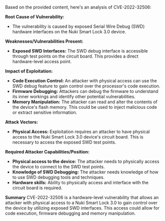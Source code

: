 Based on the provided content, here's an analysis of CVE-2022-32506:

**Root Cause of Vulnerability:**

*   The vulnerability is caused by exposed Serial Wire Debug (SWD) hardware interfaces on the Nuki Smart Lock 3.0 device.

**Weaknesses/Vulnerabilities Present:**

*   **Exposed SWD Interfaces:** The SWD debug interface is accessible through test points on the circuit board. This provides a direct hardware-level access point.

**Impact of Exploitation:**

*   **Code Execution Control:** An attacker with physical access can use the SWD debug feature to gain control over the processor's code execution.
*   **Firmware Debugging:** Attackers can debug the firmware to understand its inner workings and identify other potential vulnerabilities.
*   **Memory Manipulation:**  The attacker can read and alter the contents of the device's flash memory. This could be used to inject malicious code or extract sensitive information.

**Attack Vectors:**

*   **Physical Access:** Exploitation requires an attacker to have physical access to the Nuki Smart Lock 3.0 device's circuit board. This is necessary to access the exposed SWD test points.

**Required Attacker Capabilities/Position:**

*   **Physical access to the device:** The attacker needs to physically access the device to connect to the SWD test points.
*   **Knowledge of SWD Debugging:** The attacker needs knowledge of how to use SWD debugging tools and techniques.
*   **Hardware skills:** Ability to physically access and interface with the circuit board is required.

**Summary**
CVE-2022-32506 is a hardware-level vulnerability that allows an attacker with physical access to a Nuki Smart Lock 3.0 to gain control over the device by utilizing exposed SWD interfaces. This access could allow for code execution, firmware debugging and memory manipulation.